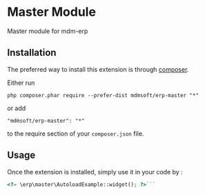 Master Module
=============
Master module for mdm-erp

Installation
------------

The preferred way to install this extension is through [composer](http://getcomposer.org/download/).

Either run

```
php composer.phar require --prefer-dist mdmsoft/erp-master "*"
```

or add

```
"mdmsoft/erp-master": "*"
```

to the require section of your `composer.json` file.


Usage
-----

Once the extension is installed, simply use it in your code by  :

```php
<?= \erp\master\AutoloadExample::widget(); ?>```